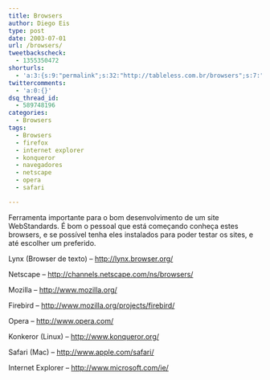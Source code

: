 ```yaml
---
title: Browsers
author: Diego Eis
type: post
date: 2003-07-01
url: /browsers/
tweetbackscheck:
  - 1355350472
shorturls:
  - 'a:3:{s:9:"permalink";s:32:"http://tableless.com.br/browsers";s:7:"tinyurl";s:26:"http://tinyurl.com/3hag72m";s:4:"isgd";s:19:"http://is.gd/ZpKLSy";}'
twittercomments:
  - 'a:0:{}'
dsq_thread_id:
  - 589748196
categories:
  - Browsers
tags:
  - Browsers
  - firefox
  - internet explorer
  - konqueror
  - navegadores
  - netscape
  - opera
  - safari

---
```

Ferramenta importante para o bom desenvolvimento de um site WebStandards. É bom o pessoal que está começando conheça estes browsers, e se possível tenha eles instalados para poder testar os sites, e até escolher um preferido.

Lynx (Browser de texto) &#8211; <http://lynx.browser.org/>
  
Netscape &#8211; <http://channels.netscape.com/ns/browsers/>
  
Mozilla &#8211; <http://www.mozilla.org/>
  
Firebird &#8211; <http://www.mozilla.org/projects/firebird/>
  
Opera &#8211; <http://www.opera.com/>
  
Konkeror (Linux) &#8211; <http://www.konqueror.org/>
  
Safari (Mac) &#8211; <http://www.apple.com/safari/>
  
Internet Explorer &#8211; <http://www.microsoft.com/ie/>